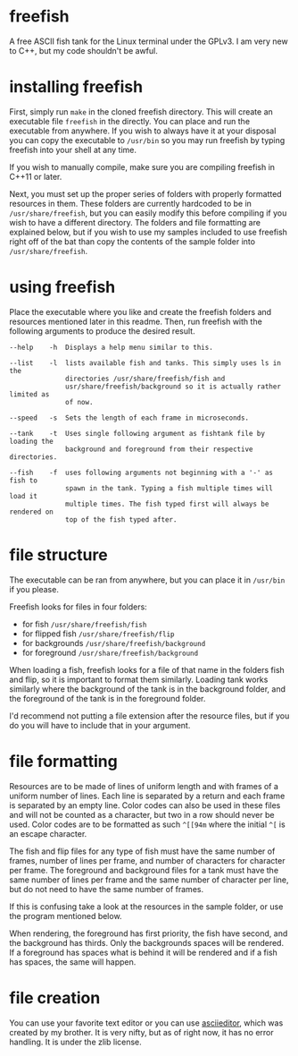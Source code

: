 # freefish
A free ASCII fish tank for the Linux terminal under the GPLv3. I am very new to C++, but my code shouldn't be awful.

# installing freefish
First, simply run `make` in the cloned freefish directory. This will create an executable file `freefish` in the directly. You can place and run the executable from anywhere. If you wish to always have it at your disposal you can copy the executable to `/usr/bin` so you may run freefish by typing freefish into your shell at any time.

If you wish to manually compile, make sure you are compiling freefish in C++11 or later.

Next, you must set up the proper series of folders with properly formatted resources in them. These folders are currently hardcoded to be in `/usr/share/freefish`, but you can easily modify this before compiling if you wish to have a different directory. The folders and file formatting are explained below, but if you wish to use my samples included to use freefish right off of the bat than copy the contents of the sample folder into `/usr/share/freefish`.

# using freefish
Place the executable where you like and create the freefish folders and resources mentioned later in this readme. Then, run freefish with the following arguments to produce the desired result.

```
--help    -h  Displays a help menu similar to this.

--list    -l  lists available fish and tanks. This simply uses ls in the
              directories /usr/share/freefish/fish and
              usr/share/freefish/background so it is actually rather limited as
              of now.

--speed   -s  Sets the length of each frame in microseconds.

--tank    -t  Uses single following argument as fishtank file by loading the
              background and foreground from their respective directories.

--fish    -f  uses following arguments not beginning with a '-' as fish to
              spawn in the tank. Typing a fish multiple times will load it
              multiple times. The fish typed first will always be rendered on
              top of the fish typed after.
```

# file structure
The executable can be ran from anywhere, but you can place it in `/usr/bin` if you please.

Freefish looks for files in four folders:

* for fish `/usr/share/freefish/fish`
* for flipped fish `/usr/share/freefish/flip`
* for backgrounds `/usr/share/freefish/background`
* for foreground `/usr/share/freefish/background`

When loading a fish, freefish looks for a file of that name in the folders fish and flip, so it is important to format them similarly. Loading tank works similarly where the background of the tank is in the background folder, and the foreground of the tank is in the foreground folder.

I'd recommend not putting a file extension after the resource files, but if you do you will have to include that in your argument.

# file formatting
Resources are to be made of lines of uniform length and with frames of a uniform number of lines. Each line is separated by a return and each frame is separated by an empty line. Color codes can also be used in these files and will not be counted as a character, but two in a row should never be used. Color codes are to be formatted as such `^[[94m` where the initial `^[` is an escape character.

The fish and flip files for any type of fish must have the same number of frames, number of lines per frame, and number of characters for character per frame. The foreground and background files for a tank must have the same number of lines per frame and the same number of character per line, but do not need to have the same number of frames.

If this is confusing take a look at the resources in the sample folder, or use the program mentioned below.

When rendering, the foreground has first priority, the fish have second, and the background has thirds. Only the backgrounds spaces will be rendered. If a foreground has spaces what is behind it will be rendered and if a fish has spaces, the same will happen.

# file creation
You can use your favorite text editor or you can use [asciieditor][], which was created by my brother. It is very nifty, but as of right now, it has no error handling. It is under the zlib license.

[asciieditor]: https://github.com/daviddwk/asciieditor
